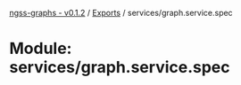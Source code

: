[ngss-graphs - v0.1.2](../README.md) / [Exports](../modules.md) / services/graph.service.spec

# Module: services/graph.service.spec
